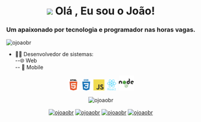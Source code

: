 <h1 align="center"><img src="https://raw.githubusercontent.com/kaueMarques/kaueMarques/master/hi.gif" width="30px"> Olá , Eu sou o João!</h1>
<h3 align="center">Um apaixonado por tecnologia e programador nas horas vagas.</h3>
<p align="left"> <img src="https://komarev.com/ghpvc/?username=ojoaobr" alt="ojoaobr" /></p>

- 👨‍💻 Desenvolvedor de sistemas: <br/>
--🌐 Web <br/>
-- 📱 Mobile

<p align="center">
<img src="https://raw.githubusercontent.com/devicons/devicon/master/icons/html5/html5-original-wordmark.svg" alt="html5"  width="30" height="30"/>
<img src="https://raw.githubusercontent.com/devicons/devicon/master/icons/css3/css3-plain-wordmark.svg" alt="css3"  width="30" height="30"/>
<img src="https://raw.githubusercontent.com/devicons/devicon/master/icons/javascript/javascript-original.svg" alt="javascript" width="30" height="30"/>
<img src="https://raw.githubusercontent.com/devicons/devicon/master/icons/react/react-original-wordmark.svg" alt="react" width="30" height="30"/>
<img src="https://raw.githubusercontent.com/devicons/devicon/master/icons/nodejs/nodejs-original-wordmark.svg" alt="nodejs" width="40" height="40"/></p><p align="center">
<p align="center">
<img src="https://github-readme-stats.vercel.app/api?username=ojoaobr&show_icons=true" alt="ojoaobr"/> 
</p>

<p align="center">
<a href="https://github.com/ojoaobr" target="blank"><img align="center" src="https://cdn.jsdelivr.net/npm/simple-icons@3.0.1/icons/github.svg" alt="ojoaobr" height="20" width="20" /></a>
<a href="https://www.linkedin.com/in/ojoaobr/" target="blank"><img align="center" src="https://cdn.jsdelivr.net/npm/simple-icons@3.0.1/icons/linkedin.svg" alt="ojoaobr" height="20" width="20" /></a>
<a href="mailto:joaopedroaf03@gmail.com" target="blank"><img align="center" src="https://cdn.jsdelivr.net/npm/simple-icons@3.0.1/icons/gmail.svg" alt="ojoaobr" height="20" width="20" /></a>
<a href="https://www.instagram.com/ojoaobr/" target="blank"><img align="center" src="https://cdn.jsdelivr.net/npm/simple-icons@3.0.1/icons/instagram.svg" alt="ojoaobr" height="20" width="20" /></a>
</p>

<!--
**ojoaobr/ojoaobr** is a ✨ _special_ ✨ repository because its `README.md` (this file) appears on your GitHub profile.

Here are some ideas to get you started:

- 🔭 I’m currently working on ...
- 🌱 I’m currently learning ...
- 👯 I’m looking to collaborate on ...
- 🤔 I’m looking for help with ...
- 💬 Ask me about ...
- 📫 How to reach me: ...
- 😄 Pronouns: ...
- ⚡ Fun fact: ...
-->
